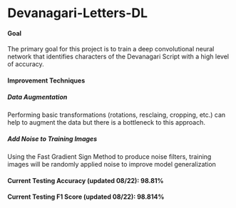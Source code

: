 # Devanagari-Letters-DL

#### Goal
The primary goal for this project is to train a deep convolutional neural network that identifies characters of the Devanagari Script with a high level of accuracy.

#### Improvement Techniques 
##### Data Augmentation
Performing basic transformations (rotations, resclaing, cropping, etc.) can help to augment the data but there is a bottleneck to this approach. 
##### Add Noise to Training Images 
Using the Fast Gradient Sign Method to produce noise filters, training images will be randomly applied noise to improve model generalization

#### Current Testing Accuracy (updated 08/22): 98.81%
#### Current Testing F1 Score (updated 08/22): 98.814%
